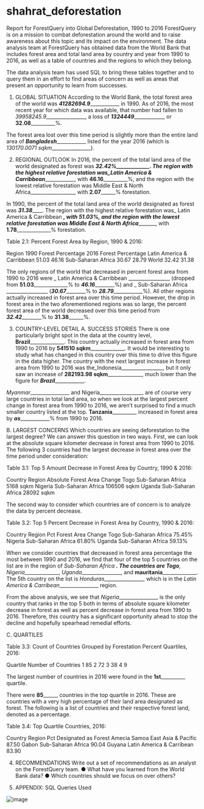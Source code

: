 # shahrat_deforestation

Report for ForestQuery into Global Deforestation, 1990 to 2016 
ForestQuery is on a mission to combat deforestation around the world and to raise awareness about this topic and its impact on the environment. The data analysis team at ForestQuery has obtained data from the World Bank that includes forest area and total land area by country and year from 1990 to 2016, as well as a table of countries and the regions to which they belong.

The data analysis team has used SQL to bring these tables together and to query them in an effort to find areas of concern as well as areas that present an opportunity to learn from successes.

1. GLOBAL SITUATION
According to the World Bank, the total forest area of the world was ___41282694.9_______________ in 1990. As of 2016, the most recent year for which data was available, that number had fallen to _39958245.9_________________, a loss of ___1324449_______________, or ____32.08______________%.

The forest area lost over this time period is slightly more than the entire land area of ___Bangladesh_______________ listed for the year 2016 (which is _130170.0071 sqkm_________________).

2. REGIONAL OUTLOOK
In 2016, the percent of the total land area of the world designated as forest was _____32.42%_____________. The region with the highest relative forestation was_Latin America & Carribbean_________________, with ____46.16______________%, and the region with the lowest relative forestation was Middle East & North Africa__________________, with ______2.07____________% forestation.

In 1990, the percent of the total land area of the world designated as forest was _______31.38___________. The region with the highest relative forestation was_ Latin America & Carribbean _________________, with _____51.03_____________%, and the region with the lowest relative forestation was _Middle East & North Africa_________________, with __1.78________________% forestation.







Table 2.1: Percent Forest Area by Region, 1990 & 2016:

Region	1990 Forest Percentage	2016 Forest Percentage
Latin America & Carribbean	51.03	46.16
Sub-Saharan Africa	30.67	28.79
World	32.42	31.38


The only regions of the world that decreased in percent forest area from 1990 to 2016 were _ Latin America & Carribbean _________________ (dropped from __51.03________________% to _____46.16_____________%) and _ Sub-Saharan Africa _________________ (_____30.67_____________% to ___28.79_______________%). All other regions actually increased in forest area over this time period. However, the drop in forest area in the two aforementioned regions was so large, the percent forest area of the world decreased over this time period from _____32.42_____________% to ______31.38____________%. 

3. COUNTRY-LEVEL DETAIL
A.	SUCCESS STORIES
There is one particularly bright spot in the data at the country level, __Brazil________________. This country actually increased in forest area from 1990 to 2016 by __541510 sqkm________________. It would be interesting to study what has changed in this country over this time to drive this figure in the data higher. The country with the next largest increase in forest area from 1990 to 2016 was the_Indonesia_________________, but it only saw an increase of __282193.98 sqkm________________, much lower than the figure for ___Brazil_______________.

_Myanmar_________________ and Nigeria__________________ are of course very large countries in total land area, so when we look at the largest percent change in forest area from 1990 to 2016, we aren’t surprised to find a much smaller country listed at the top. ____Tanzania______________ increased in forest area by ___as_______________% from 1990 to 2016. 

B.	LARGEST CONCERNS
Which countries are seeing deforestation to the largest degree? We can answer this question in two ways. First, we can look at the absolute square kilometer decrease in forest area from 1990 to 2016. The following 3 countries had the largest decrease in forest area over the time period under consideration:

Table 3.1: Top 5 Amount Decrease in Forest Area by Country, 1990 & 2016:

Country	Region	Absolute Forest Area Change
Togo	Sub-Saharan Africa	5168 sqkm
Nigeria	Sub-Saharan Africa	106506 sqkm
Uganda	Sub-Saharan Africa	28092 sqkm


The second way to consider which countries are of concern is to analyze the data by percent decrease.

Table 3.2: Top 5 Percent Decrease in Forest Area by Country, 1990 & 2016:

Country	Region	Pct Forest Area Change
Togo	Sub-Saharan Africa	75.45%
Nigeria	Sub-Saharan Africa	61.80%
Uganda	Sub-Saharan Africa	59.13%


When we consider countries that decreased in forest area percentage the most between 1990 and 2016, we find that four of the top 5 countries on the list are in the region of _Sub-Saharan Africa
_________________. The countries are _Togo_________________, _Nigeria_________________, _Uganda_________________, and __mauritania________________. The 5th country on the list is _Honduras_________________, which is in the _Latin America & Carribean_________________ region. 

From the above analysis, we see that _Nigeria_________________ is the only country that ranks in the top 5 both in terms of absolute square kilometer decrease in forest as well as percent decrease in forest area from 1990 to 2016. Therefore, this country has a significant opportunity ahead to stop the decline and hopefully spearhead remedial efforts.

C.	QUARTILES




Table 3.3: Count of Countries Grouped by Forestation Percent Quartiles, 2016:

Quartile	Number of Countries
1	85
2	72
3	38
4	9

The largest number of countries in 2016 were found in the ____1st______________ quartile.

There were ______85____________ countries in the top quartile in 2016. These are countries with a very high percentage of their land area designated as forest. The following is a list of countries and their respective forest land, denoted as a percentage.

Table 3.4: Top Quartile Countries, 2016:
 
Country	Region	Pct Designated as Forest
Amecia Samoa	East Asia & Pacific	87.50
Gabon	Sub-Saharan Africa	90.04
Guyana	Latin America & Carribean	83.90

4. RECOMMENDATIONS
Write out a set of recommendations as an analyst on the ForestQuery team. 
●	What have you learned from the World Bank data? 
●	Which countries should we focus on over others?

5. APPENDIX: SQL Queries Used

![image](https://github.com/shahrat18/shahrat_deforestation/assets/161549196/591a7159-9bdc-4705-af4a-b25d71e7acef)
